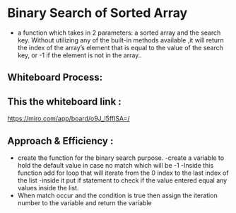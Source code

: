 #  Binary Search of Sorted Array
- a function which takes in 2 parameters: a sorted array and the search key. Without utilizing any of the built-in methods available ,it will return the index of the array’s element that is equal to the value of the search key, or -1 if the element is not in the array..

## Whiteboard Process:

## This the whiteboard link :

https://miro.com/app/board/o9J_l5ffISA=/

## Approach & Efficiency :
- create the function for
 the binary search purpose.
-create a variable to hold the default value in case no match which will be -1
-Inside this function add for loop that will iterate from the 0 index to the last index of the list
-inside it put if statement to check if the value entered equal any values inside the list.
- When match occur and the condition is true then assign the iteration number to the variable and return the variable
